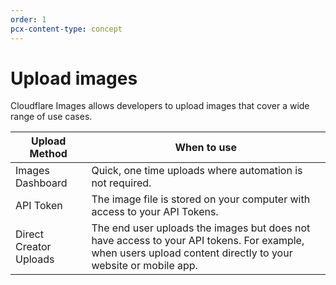 ```yaml
---
order: 1
pcx-content-type: concept
---
```


# Upload images

Cloudflare Images allows developers to upload images that cover a wide range of use cases.

<TableWrap>

| Upload Method          | When to use                                                                                                                                                 |
| ---------------------- | ----------------------------------------------------------------------------------------------------------------------------------------------------------- |
| Images Dashboard       | Quick, one time uploads where automation is not required.                                                                                                   |
| API Token              | The image file is stored on your computer with access to your API Tokens.                                                                                   |
| Direct Creator Uploads | The end user uploads the images but does not have access to your API tokens. For example, when users upload content directly to your website or mobile app. |

</TableWrap>
